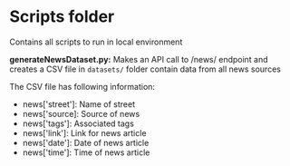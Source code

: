 # Scripts folder

Contains all scripts to run in local environment

**generateNewsDataset.py:**
Makes an API call to /news/ endpoint and creates a CSV file in `datasets/` folder contain data from all news sources

The CSV file has following information:

- news['street']: Name of street
- news['source]: Source of news
- news['tags']: Associated tags
- news['link']: Link for news article
- news['date']: Date of news article
- news['time']: Time of news article